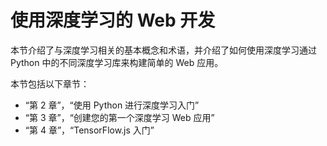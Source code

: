 # 使用深度学习的 Web 开发

本节介绍了与深度学习相关的基本概念和术语，并介绍了如何使用深度学习通过 Python 中的不同深度学习库来构建简单的 Web 应用。

本节包括以下章节：

*   “第 2 章”，“使用 Python 进行深度学习入门”
*   “第 3 章”，“创建您的第一个深度学习 Web 应用”
*   “第 4 章”，“TensorFlow.js 入门”